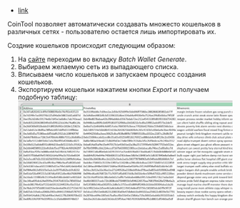 - [link](https://cointool.app/dashboard)

CoinTool позволяет автоматически создавать множесто кошельков в различных сетях - пользователю остается лишь импортировать их.

Создние кошельков происходит следующим образом:
1. На [сайте](https://cointool.app/dashboard) переходим во вкладку *Batch Wallet Generate*.
2. Выбираем желаемую сеть из выпадающего списка.
3. Вписываем число кошельков и запускаем процесс создания кошельков.
4. Экспортируем кошельки нажатием кнопки *Export* и получаем подобную таблицу:
![](_attachments/bd6bca3afdd0806d8edfe45aa4b3d557.png)